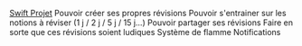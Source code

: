 [Swift Projet](Swift)
Pouvoir créer ses propres révisions
Pouvoir s'entrainer sur les notions à réviser (1 j / 2 j / 5 j / 15 j…)
Pouvoir partager ses révisions
Faire en sorte que ces révisions soient ludiques
Système de flamme
Notifications